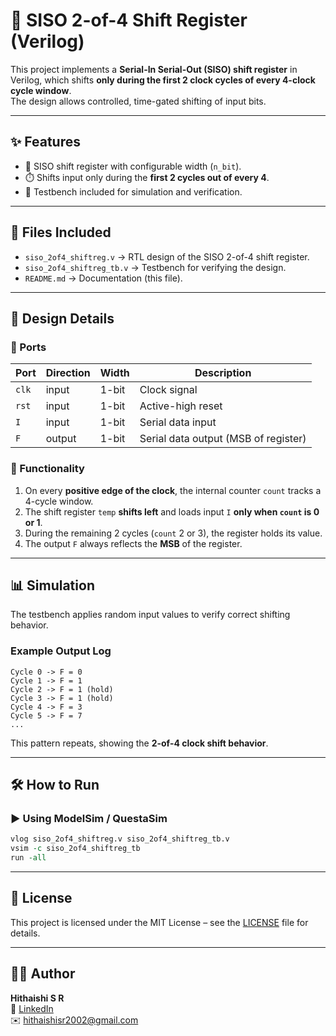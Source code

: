 # 🚀 SISO 2-of-4 Shift Register (Verilog)

This project implements a **Serial-In Serial-Out (SISO) shift register** in Verilog, which shifts **only during the first 2 clock cycles of every 4-clock cycle window**.  
The design allows controlled, time-gated shifting of input bits.

---

## ✨ Features
- 🔁 SISO shift register with configurable width (`n_bit`).  
- ⏱️ Shifts input only during the **first 2 cycles out of every 4**.  
- 🧪 Testbench included for simulation and verification.  

---

## 📂 Files Included
- `siso_2of4_shiftreg.v` → RTL design of the SISO 2-of-4 shift register.  
- `siso_2of4_shiftreg_tb.v` → Testbench for verifying the design.  
- `README.md` → Documentation (this file).  

---

## 🧩 Design Details

### 🔹 Ports
| Port  | Direction | Width | Description                          |
| ----- | --------- | ----- | ------------------------------------ |
| `clk` | input     | 1-bit | Clock signal                         |
| `rst` | input     | 1-bit | Active-high reset                    |
| `I`   | input     | 1-bit | Serial data input                    |
| `F`   | output    | 1-bit | Serial data output (MSB of register) |

### 🔹 Functionality
1. On every **positive edge of the clock**, the internal counter `count` tracks a 4-cycle window.  
2. The shift register `temp` **shifts left** and loads input `I` **only when `count` is 0 or 1**.  
3. During the remaining 2 cycles (`count` 2 or 3), the register holds its value.  
4. The output `F` always reflects the **MSB** of the register.

---

## 📊 Simulation
The testbench applies random input values to verify correct shifting behavior.

### Example Output Log
```text
Cycle 0 -> F = 0
Cycle 1 -> F = 1
Cycle 2 -> F = 1 (hold)
Cycle 3 -> F = 1 (hold)
Cycle 4 -> F = 3
Cycle 5 -> F = 7
...
```

This pattern repeats, showing the **2-of-4 clock shift behavior**.

---

## 🛠️ How to Run

### ▶️ Using ModelSim / QuestaSim

```tcl
vlog siso_2of4_shiftreg.v siso_2of4_shiftreg_tb.v
vsim -c siso_2of4_shiftreg_tb
run -all
```

---

## 🔹 License

This project is licensed under the MIT License – see the [LICENSE](../LICENSE) file for details.

---

## 👨‍💻 Author

**Hithaishi S R**  
 🔗 [LinkedIn](https://www.linkedin.com/in/hithaishisr)  
 ✉️ hithaishisr2002@gmail.com